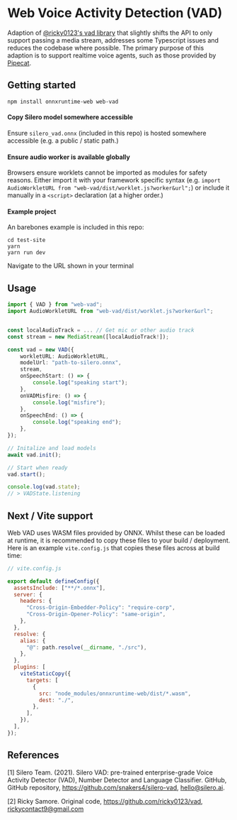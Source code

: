 # Web Voice Activity Detection (VAD)

Adaption of [@ricky0123's vad library](https://github.com/ricky0123/vad) that slightly shifts the API to only support passing a media stream, addresses some Typescript issues and reduces the codebase where possible. The primary purpose of this adaption is to support realtime voice agents, such as those provided by [Pipecat](https://www.pipecat.ai).

## Getting started

`npm install onnxruntime-web web-vad`

#### Copy Silero model somewhere accessible

Ensure `silero_vad.onnx` (included in this repo) is hosted somewhere accessible (e.g. a public / static path.)

#### Ensure audio worker is available globally

Browsers ensure worklets cannot be imported as modules for safety reasons. Either import it with your framework specific syntax (e.g. `import AudioWorkletURL from "web-vad/dist/worklet.js?worker&url";`) or include it manually in a `<script>` declaration (at a higher order.)

#### Example project

An barebones example is included in this repo:

```shell
cd test-site
yarn
yarn run dev
```

Navigate to the URL shown in your terminal


## Usage

```typescript
import { VAD } from "web-vad";
import AudioWorkletURL from "web-vad/dist/worklet.js?worker&url";


const localAudioTrack = ... // Get mic or other audio track
const stream = new MediaStream([localAudioTrack!]);

const vad = new VAD({
    workletURL: AudioWorkletURL,
    modelUrl: "path-to-silero.onnx",
    stream,
    onSpeechStart: () => {
        console.log("speaking start");
    },
    onVADMisfire: () => {
        console.log("misfire");
    },
    onSpeechEnd: () => {
        console.log("speaking end");
    },
});

// Initalize and load models
await vad.init();

// Start when ready
vad.start();

console.log(vad.state); 
// > VADState.listening
```

## Next / Vite support

Web VAD uses WASM files provided by ONNX. Whilst these can be loaded at runtime, it is recommended to copy these files to your build / deployment. Here is an example `vite.config.js` that copies these files across at build time:

```js
// vite.config.js

export default defineConfig({
  assetsInclude: ["**/*.onnx"],
  server: {
    headers: {
      "Cross-Origin-Embedder-Policy": "require-corp",
      "Cross-Origin-Opener-Policy": "same-origin",
    },
  },
  resolve: {
    alias: {
      "@": path.resolve(__dirname, "./src"),
    },
  },
  plugins: [
    viteStaticCopy({
      targets: [
        {
          src: "node_modules/onnxruntime-web/dist/*.wasm",
          dest: "./",
        },
      ],
    }),
  ],
});

```

## References
[1] Silero Team. (2021). Silero VAD: pre-trained enterprise-grade Voice Activity Detector (VAD), Number Detector and Language Classifier. GitHub, GitHub repository, https://github.com/snakers4/silero-vad, hello@silero.ai.

[2] Ricky Samore. Original code, https://github.com/ricky0123/vad, rickycontact9@gmail.com